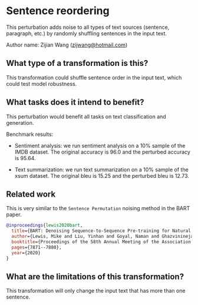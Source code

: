 # Sentence reordering
This perturbation adds noise to all types of text sources (sentence, paragraph, etc.) by randomly shuffling sentences in the input text.

Author name: Zijian Wang (zijwang@hotmail.com)

## What type of a transformation is this?
This transformation could shuffle sentence order in the input text, which could test model robustness. 

## What tasks does it intend to benefit?
This perturbation would benefit all tasks on text classification and generation. 

Benchmark results:

- Sentiment analysis: we run sentiment analysis on a 10% sample of the IMDB dataset. The original accuracy is 96.0 and the perturbed accuracy is 95.64.

- Text summarization: we run text summarization on a 10% sample of the xsum dataset. The original bleu is 15.25 and the perturbed bleu is 12.73.

## Related work

This is very similar to the `Sentence Permutation` noising method in the BART paper. 

```bibtex
@inproceedings{lewis2020bart,
  title={BART: Denoising Sequence-to-Sequence Pre-training for Natural Language Generation, Translation, and Comprehension},
  author={Lewis, Mike and Liu, Yinhan and Goyal, Naman and Ghazvininejad, Marjan and Mohamed, Abdelrahman and Levy, Omer and Stoyanov, Veselin and Zettlemoyer, Luke},
  booktitle={Proceedings of the 58th Annual Meeting of the Association for Computational Linguistics},
  pages={7871--7880},
  year={2020}
}
```


## What are the limitations of this transformation?

This transformation will only change the input text that has more than one sentence.